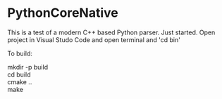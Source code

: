 # PythonCoreNative

This is a test of a modern C++ based Python parser. Just started.
Open project in Visual Studo Code and open terminal and 'cd bin'

To build:

mkdir -p build  
cd build  
cmake ..  
make  
